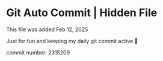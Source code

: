 # Git Auto Commit | Hidden File

This file was added Feb 12, 2025

Just for fun and keeping my daily git commit active 🤪

commit number: 2315209

